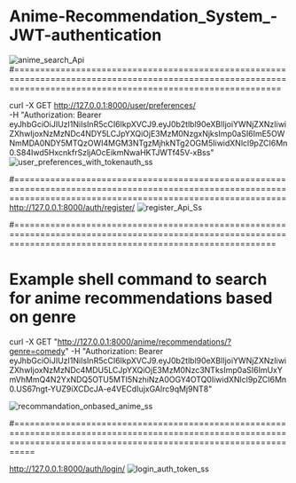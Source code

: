 # Anime-Recommendation_System_-JWT-authentication
![anime_search_Api](https://github.com/user-attachments/assets/86365ab3-11e9-4341-a650-f1e8b41a6e31)
#================================================================================================================================================================

curl -X GET http://127.0.0.1:8000/user/preferences/ \
-H "Authorization: Bearer eyJhbGciOiJIUzI1NiIsInR5cCI6IkpXVCJ9.eyJ0b2tlbl90eXBlIjoiYWNjZXNzIiwiZXhwIjoxNzMzNDc4NDY5LCJpYXQiOjE3MzM0NzgxNjksImp0aSI6ImE5OWNmMDA0NDY5MTQzOWI4MGM3NTgzMjhkNTg2OGM5IiwidXNlcl9pZCI6Mn0.S84Iwd5HxcnkfrSzljAOcEikmNwaHKTJWTf45V-xBss"
![user_preferences_with_tokenauth_ss](https://github.com/user-attachments/assets/a407072d-2c55-4cc2-b465-dcbe64fa1e21)

#=================================================================================================================================================================
http://127.0.0.1:8000/auth/register/
![register_Api_Ss](https://github.com/user-attachments/assets/0e076410-011d-4daa-8d6d-4037a0a433ab)

#===============================================================================================================================================================
# Example shell command to search for anime recommendations based on genre
curl -X GET "http://127.0.0.1:8000/anime/recommendations/?genre=comedy" -H "Authorization: Bearer eyJhbGciOiJIUzI1NiIsInR5cCI6IkpXVCJ9.eyJ0b2tlbl90eXBlIjoiYWNjZXNzIiwiZXhwIjoxNzMzNDc4MDU5LCJpYXQiOjE3MzM0Nzc3NTksImp0aSI6ImUxYmVhMmQ4N2YxNDQ5OTU5MTI5NzhiNzA0OGY4OTQ0IiwidXNlcl9pZCI6Mn0.US67ngt-YUZ9iXCDcJA-e4VECdIujxGAlrc9qMj9NT8"

![recommandation_onbased_anime_ss](https://github.com/user-attachments/assets/68cadcb3-169e-43b4-8d34-b498ae3002b7)

#======================================================================================================================================================================

http://127.0.0.1:8000/auth/login/
![login_auth_token_ss](https://github.com/user-attachments/assets/ab093f7c-2777-4ffa-b671-271a8c1501f6)
